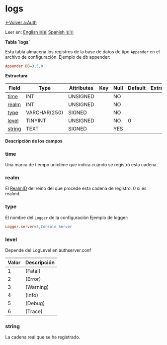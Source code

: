 ﻿# logs

[<-Volver a:Auth](database-auth)

Leer en: [English :gb:](../logs) [Spanish :es:](logs)

**Tabla \`logs\`**

Esta tabla almacena los registros de la base de datos de tipo `Appender` en el archivo de configuración.
Ejemplo de db appender:

```ini
Appender.DB=3,5,0
```

**Estructura**

| Field       | Type         | Attributes | Key | Null | Default | Extra | Comment |
| ----------- | ------------ | ---------- | --- | ---- | ------- | ----- | ------- |
| [time][1]   | INT          | UNSIGNED   |     | NO   |         |       |         |
| [realm][2]  | INT          | UNSIGNED   |     | NO   |         |       |         |
| [type][3]   | VARCHAR(250) | SIGNED     |     | NO   |         |       |         |
| [level][4]  | TINYINT      | UNSIGNED   |     | NO   | 0       |       |         |
| [string][5] | TEXT         | SIGNED     |     | YES  |         |       |         |

[1]: #time
[2]: #realm
[3]: #type
[4]: #level
[5]: #string

**Descripción de los campos**

### time

Una marca de tiempo unixtime que indica cuándo se registró esta cadena.

### realm

El [RealmID](realmlist#id) del reino del que procede esta cadena de registro. 0 sí es realmd.

### type

El nombre del `Logger` de la configuración
Ejemplo de logger:
```ini
Logger.server=4,Console Server
```

### level

Depende del LogLevel en authserver.conf

| Valor | Descripción |
| ----- | ----------- |
| 1     | (Fatal)     |
| 2     | (Error)     |
| 3     | (Warning)   |
| 4     | (Info)      |
| 5     | (Debug)     |
| 6     | (Trace)     |

### string

La cadena real que se ha registrado.
